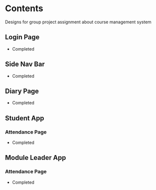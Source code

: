 # Contents

Designs for group project assignment about course management system

## Login Page

- Completed

## Side Nav Bar

- Completed

## Diary Page

- Completed

## Student App

### Attendance Page

- Completed

## Module Leader App

### Attendance Page

- Completed
